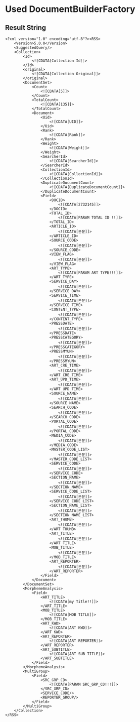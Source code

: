 # Used DocumentBuilderFactory

## Result String

    <?xml version="1.0" encoding="utf-8"?><RSS>
        <Version>5.0.0</Version>
        <SuggestedQuery/>
        <Collection>
            <Id>
                <![CDATA[Collection Id]]>
            </Id>
            <original>
                <![CDATA[Collection Original]]>
            </original>
            <DocumentSet>
                <Count>
                    <![CDATA[5]]>
                </Count>
                <TotalCount>
                    <![CDATA[135]]>
                </TotalCount>
                <Document>
                    <Uid>
                        <![CDATA[UID]]>
                    </Uid>
                    <Rank>
                        <![CDATA[Rank]]>
                    </Rank>
                    <Weight>
                        <![CDATA[Weight]]>
                    </Weight>
                    <SearcherId>
                        <![CDATA[SearcherId]]>
                    </SearcherId>
                    <CollectionId>
                        <![CDATA[CollectionId]]>
                    </CollectionId>
                    <DuplicateDocumentCount>
                        <![CDATA[DuplicateDocumentCount]]>
                    </DuplicateDocumentCount>
                    <Field>
                        <DOCID>
                            <![CDATA[2732145]]>
                        </DOCID>
                        <TOTAL_ID>
                            <![CDATA[PARAM TOTAL ID !!]]>
                        </TOTAL_ID>
                        <ARTICLE_ID>
                            <![CDATA[본문]]>
                        </ARTICLE_ID>
                        <SOURCE_CODE>
                            <![CDATA[본문]]>
                        </SOURCE_CODE>
                        <VIEW_FLAG>
                            <![CDATA[본문]]>
                        </VIEW_FLAG>
                        <ART_TYPE>
                            <![CDATA[PARAM ART TYPE!!!]]>
                        </ART_TYPE>
                        <SERVICE_DAY>
                            <![CDATA[본문]]>
                        </SERVICE_DAY>
                        <SERVICE_TIME>
                            <![CDATA[본문]]>
                        </SERVICE_TIME>
                        <CONTENT_TYPE>
                            <![CDATA[본문]]>
                        </CONTENT_TYPE>
                        <PRESSDATE>
                            <![CDATA[본문]]>
                        </PRESSDATE>
                        <PRESSCATEGORY>
                            <![CDATA[본문]]>
                        </PRESSCATEGORY>
                        <PRESSMYUN>
                            <![CDATA[본문]]>
                        </PRESSMYUN>
                        <ART_CRE_TIME>
                            <![CDATA[본문]]>
                        </ART_CRE_TIME>
                        <ART_UPD_TIME>
                            <![CDATA[본문]]>
                        </ART_UPD_TIME>
                        <SOURCE_NAME>
                            <![CDATA[본문]]>
                        </SOURCE_NAME>
                        <SEARCH_CODE>
                            <![CDATA[본문]]>
                        </SEARCH_CODE>
                        <PORTAL_CODE>
                            <![CDATA[본문]]>
                        </PORTAL_CODE>
                        <MEDIA_CODE>
                            <![CDATA[본문]]>
                        </MEDIA_CODE>
                        <MASTER_CODE_LIST>
                            <![CDATA[본문]]>
                        </MASTER_CODE_LIST>
                        <SERVICE_CODE>
                            <![CDATA[본문]]>
                        </SERVICE_CODE>
                        <SECTION_NAME>
                            <![CDATA[본문]]>
                        </SECTION_NAME>
                        <SERVICE_CODE_LIST>
                            <![CDATA[본문]]>
                        </SERVICE_CODE_LIST>
                        <SECTION_NAME_LIST>
                            <![CDATA[본문]]>
                        </SECTION_NAME_LIST>
                        <ART_THUMB>
                            <![CDATA[본문]]>
                        </ART_THUMB>
                        <ART_TITLE>
                            <![CDATA[본문]]>
                        </ART_TITLE>
                        <MOB_TITLE>
                            <![CDATA[본문]]>
                        </MOB_TITLE>
                        <ART_REPORTER>
                            <![CDATA[본문]]>
                        </ART_REPORTER>
                    </Field>
                </Document>
            </DocumentSet>
            <MorphemeAnalysis>
                <Field>
                    <ART_TITLE>
                        <![CDATA[my Title!!]]>
                    </ART_TITLE>
                    <MOB_TITLE>
                        <![CDATA[MOB TITLE]]>
                    </MOB_TITLE>
                    <ART_KWD>
                        <![CDATA[ART KWD]]>
                    </ART_KWD>
                    <ART_REPORTER>
                        <![CDATA[ART REPORTER]]>
                    </ART_REPORTER>
                    <ART_SUBTITLE>
                        <![CDATA[ART SUB TITLE]]>
                    </ART_SUBTITLE>
                </Field>
            </MorphemeAnalysis>
            <MultiGroup>
                <Field>
                    <SRC_GRP_CD>
                        <![CDATA[PARAM SRC_GRP_CD!!!]]>
                    </SRC_GRP_CD>
                    <SERVICE_CODE/>
                    <REPORTER_GROUP/>
                </Field>
            </MultiGroup>
        </Collection>
    </RSS>
    
